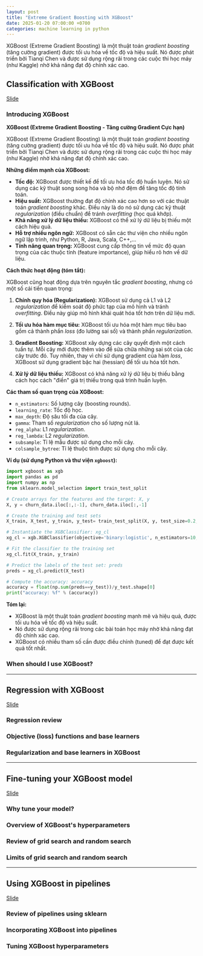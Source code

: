 ```yaml
---
layout: post
title: "Extreme Gradient Boosting with XGBoost"
date: 2025-01-20 07:00:00 +0700
categories: machine learning in python
---
```


XGBoost (Extreme Gradient Boosting) là một thuật toán *gradient boosting* (tăng cường gradient) được tối ưu hóa về tốc độ và hiệu suất. Nó được phát triển bởi Tianqi Chen và được sử dụng rộng rãi trong các cuộc thi học máy (như Kaggle) nhờ khả năng đạt độ chính xác cao.

## Classification with XGBoost

[Slide]({{site.baseurl}}/files/Extreme_Gradient_Boosting_with_XGBoost_C1.pdf)

### Introducing XGBoost

**XGBoost (Extreme Gradient Boosting - Tăng cường Gradient Cực hạn)**

XGBoost (Extreme Gradient Boosting) là một thuật toán *gradient boosting* (tăng cường gradient) được tối ưu hóa về tốc độ và hiệu suất. Nó được phát triển bởi Tianqi Chen và được sử dụng rộng rãi trong các cuộc thi học máy (như Kaggle) nhờ khả năng đạt độ chính xác cao.

**Những điểm mạnh của XGBoost:**

*   **Tốc độ:** XGBoost được thiết kế để tối ưu hóa tốc độ huấn luyện. Nó sử dụng các kỹ thuật song song hóa và bộ nhớ đệm để tăng tốc độ tính toán.
*   **Hiệu suất:** XGBoost thường đạt độ chính xác cao hơn so với các thuật toán *gradient boosting* khác.  Điều này là do nó sử dụng các kỹ thuật *regularization* (điều chuẩn) để tránh *overfitting* (học quá khớp).
*   **Khả năng xử lý dữ liệu thiếu:** XGBoost có thể xử lý dữ liệu bị thiếu một cách hiệu quả.
*   **Hỗ trợ nhiều ngôn ngữ:** XGBoost có sẵn các thư viện cho nhiều ngôn ngữ lập trình, như Python, R, Java, Scala, C++,...
*   **Tính năng quan trọng:** XGBoost cung cấp thông tin về mức độ quan trọng của các thuộc tính (feature importance), giúp hiểu rõ hơn về dữ liệu.

**Cách thức hoạt động (tóm tắt):**

XGBoost cũng hoạt động dựa trên nguyên tắc *gradient boosting*, nhưng có một số cải tiến quan trọng:

1.  **Chính quy hóa (Regularization):** XGBoost sử dụng cả L1 và L2 *regularization* để kiểm soát độ phức tạp của mô hình và tránh *overfitting*.  Điều này giúp mô hình khái quát hóa tốt hơn trên dữ liệu mới.

2.  **Tối ưu hóa hàm mục tiêu:** XGBoost tối ưu hóa một hàm mục tiêu bao gồm cả thành phần *loss* (đo lường sai số) và thành phần *regularization*.

3.  **Gradient Boosting:** XGBoost xây dựng các cây quyết định một cách tuần tự. Mỗi cây mới được thêm vào để sửa chữa những sai sót của các cây trước đó.  Tuy nhiên, thay vì chỉ sử dụng gradient của hàm *loss*, XGBoost sử dụng gradient bậc hai (hessian) để tối ưu hóa tốt hơn.

4.  **Xử lý dữ liệu thiếu:** XGBoost có khả năng xử lý dữ liệu bị thiếu bằng cách học cách "điền" giá trị thiếu trong quá trình huấn luyện.

**Các tham số quan trọng của XGBoost:**

*   `n_estimators`: Số lượng cây (boosting rounds).
*   `learning_rate`: Tốc độ học.
*   `max_depth`: Độ sâu tối đa của cây.
*   `gamma`: Tham số *regularization* cho số lượng nút lá.
*   `reg_alpha`: L1 *regularization*.
*   `reg_lambda`: L2 *regularization*.
*   `subsample`: Tỉ lệ mẫu được sử dụng cho mỗi cây.
*   `colsample_bytree`: Tỉ lệ thuộc tính được sử dụng cho mỗi cây.

**Ví dụ (sử dụng Python và thư viện `xgboost`):**

```python
import xgboost as xgb
import pandas as pd
import numpy as np
from sklearn.model_selection import train_test_split

# Create arrays for the features and the target: X, y
X, y = churn_data.iloc[:,:-1], churn_data.iloc[:,-1]

# Create the training and test sets
X_train, X_test, y_train, y_test= train_test_split(X, y, test_size=0.2, random_state=123)

# Instantiate the XGBClassifier: xg_cl
xg_cl = xgb.XGBClassifier(objective='binary:logistic', n_estimators=10, seed=123)

# Fit the classifier to the training set
xg_cl.fit(X_train, y_train)

# Predict the labels of the test set: preds
preds = xg_cl.predict(X_test)

# Compute the accuracy: accuracy
accuracy = float(np.sum(preds==y_test))/y_test.shape[0]
print("accuracy: %f" % (accuracy))
```

**Tóm lại:**

*   XGBoost là một thuật toán *gradient boosting* mạnh mẽ và hiệu quả, được tối ưu hóa về tốc độ và hiệu suất.
*   Nó được sử dụng rộng rãi trong các bài toán học máy nhờ khả năng đạt độ chính xác cao.
*   XGBoost có nhiều tham số cần được điều chỉnh (tuned) để đạt được kết quả tốt nhất.


### When should I use XGBoost?


---
## Regression with XGBoost

[Slide]({{site.baseurl}}/files/Extreme_Gradient_Boosting_with_XGBoost_C2.pdf)

### Regression review

### Objective (loss) functions and base learners

### Regularization and base learners in XGBoost

---
## Fine-tuning your XGBoost model

[Slide]({{site.baseurl}}/files/Extreme_Gradient_Boosting_with_XGBoost_C3.pdf)

### Why tune your model?

### Overview of XGBoost's hyperparameters

### Review of grid search and random search

### Limits of grid search and random search


---
## Using XGBoost in pipelines

[Slide]({{site.baseurl}}/files/Extreme_Gradient_Boosting_with_XGBoost_C4.pdf)

### Review of pipelines using sklearn

### Incorporating XGBoost into pipelines

### Tuning XGBoost hyperparameters
